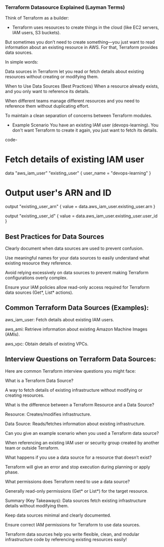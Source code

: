### Terraform Datasource Explained (Layman Terms)
Think of Terraform as a builder:

- Terraform uses resources to create things in the cloud (like EC2 servers, IAM users, S3 buckets).

But sometimes you don’t need to create something—you just want to read information about an existing resource in AWS. For that, Terraform provides data sources.

In simple words:

Data sources in Terraform let you read or fetch details about existing resources without creating or modifying them.

When to Use Data Sources (Best Practices)
When a resource already exists, and you only want to reference its details.

When different teams manage different resources and you need to reference them without duplicating effort.

To maintain a clean separation of concerns between Terraform modules.

- Example Scenario
You have an existing IAM user (devops-learning). You don't want Terraform to create it again, you just want to fetch its details.

code-
# Fetch details of existing IAM user
data "aws_iam_user" "existing_user" {
  user_name = "devops-learning"
}

# Output user's ARN and ID
output "existing_user_arn" {
  value = data.aws_iam_user.existing_user.arn
}

output "existing_user_id" {
  value = data.aws_iam_user.existing_user.user_id
}

## Best Practices for Data Sources
Clearly document when data sources are used to prevent confusion.

Use meaningful names for your data sources to easily understand what existing resource they reference.

Avoid relying excessively on data sources to prevent making Terraform configurations overly complex.

Ensure your IAM policies allow read-only access required for Terraform data sources (Get*, List* actions).

## Common Terraform Data Sources (Examples):
aws_iam_user: Fetch details about existing IAM users.

aws_ami: Retrieve information about existing Amazon Machine Images (AMIs).

aws_vpc: Obtain details of existing VPCs.

## Interview Questions on Terraform Data Sources:
Here are common Terraform interview questions you might face:

What is a Terraform Data Source?

A way to fetch details of existing infrastructure without modifying or creating resources.

What is the difference between a Terraform Resource and a Data Source?

Resource: Creates/modifies infrastructure.

Data Source: Reads/fetches information about existing infrastructure.

Can you give an example scenario when you used a Terraform data source?

When referencing an existing IAM user or security group created by another team or outside Terraform.

What happens if you use a data source for a resource that doesn’t exist?

Terraform will give an error and stop execution during planning or apply phase.

What permissions does Terraform need to use a data source?

Generally read-only permissions (Get* or List*) for the target resource.

Summary (Key Takeaways):
Data sources fetch existing infrastructure details without modifying them.

Keep data sources minimal and clearly documented.

Ensure correct IAM permissions for Terraform to use data sources.

Terraform data sources help you write flexible, clean, and modular infrastructure code by referencing existing resources easily!


